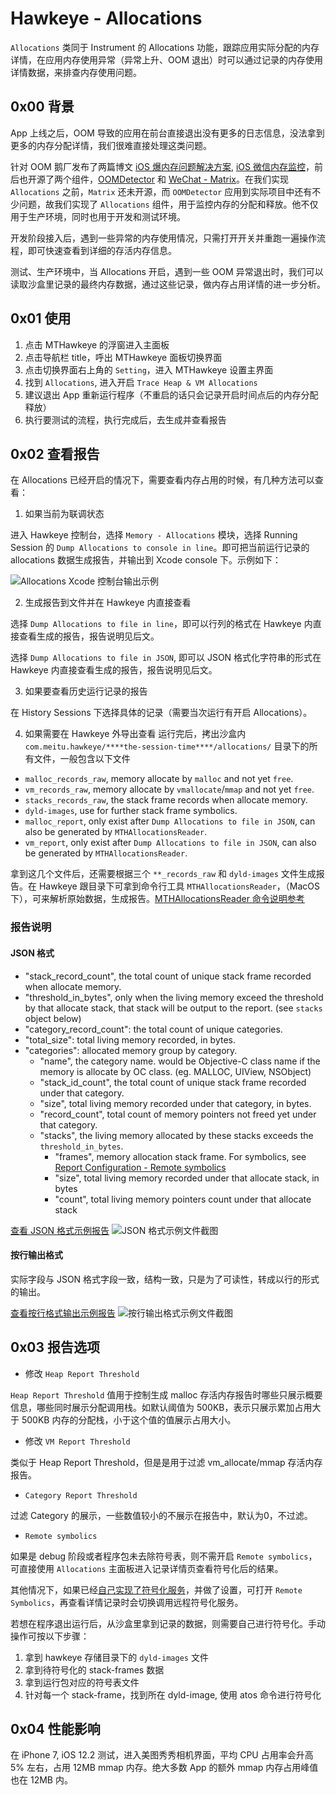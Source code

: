 
# Hawkeye - Allocations

`Allocations` 类同于 Instrument 的 Allocations 功能，跟踪应用实际分配的内存详情，在应用内存使用异常（异常上升、OOM 退出）时可以通过记录的内存使用详情数据，来排查内存使用问题。

## 0x00 背景

App 上线之后，OOM 导致的应用在前台直接退出没有更多的日志信息，没法拿到更多的内存分配详情，我们很难直接处理这类问题。

针对 OOM 鹅厂发布了两篇博文 [iOS 爆内存问题解决方案](https://juejin.im/post/5a58f1a76fb9a01cab283392), [iOS 微信内存监控](https://mp.weixin.qq.com/s?__biz=MzA3NjA3NTI5Mg==&mid=2656330237&idx=1&sn=30f0ef983229766db955f7f513ea2872&chksm=84c6198eb3b1909869b343e1ac2cfa46a64e8b7b72e47d7ee72282ea855ae124afce999bf16a&mpshare=1&scene=1&srcid=03012ZuanPME6WqDfHRsGgKC&rd2werd=1#wechat_redirect)，前后也开源了两个组件，[OOMDetector](https://github.com/Tencent/OOMDetector) 和 [WeChat - Matrix](https://github.com/Tencent/matrix)。在我们实现 `Allocations` 之前，`Matrix` 还未开源，而 `OOMDetector` 应用到实际项目中还有不少问题，故我们实现了 `Allocations` 组件，用于监控内存的分配和释放。他不仅用于生产环境，同时也用于开发和测试环境。

开发阶段接入后，遇到一些异常的内存使用情况，只需打开开关并重跑一遍操作流程，即可快速查看到详细的存活内存信息。

测试、生产环境中，当 Allocations 开启，遇到一些 OOM 异常退出时，我们可以读取沙盒里记录的最终内存数据，通过这些记录，做内存占用详情的进一步分析。

## 0x01 使用

1. 点击 MTHawkeye 的浮窗进入主面板
2. 点击导航栏 title，呼出 MTHawkeye 面板切换界面
3. 点击切换界面右上角的 `Setting`，进入 MTHawkeye 设置主界面
4. 找到 `Allocations`, 进入开启 `Trace Heap & VM Allocations`
5. 建议退出 App 重新运行程序（不重启的话只会记录开启时间点后的内存分配释放）
6. 执行要测试的流程，执行完成后，去生成并查看报告

## 0x02 查看报告

在 Allocations 已经开启的情况下，需要查看内存占用的时候，有几种方法可以查看：

1. 如果当前为联调状态

进入 Hawkeye 控制台，选择 `Memory - Allocations` 模块，选择 Running Session 的 `Dump Allocations to console in line`。即可把当前运行记录的 allocations 数据生成报告，并输出到 Xcode console 下。示例如下：

![Allocations Xcode 控制台输出示例](./allocations-xcode-console-report-demo.png)

2. 生成报告到文件并在 Hawkeye 内直接查看

选择 `Dump Allocations to file in line`，即可以行列的格式在 Hawkeye 内直接查看生成的报告，报告说明见后文。

选择 `Dump Allocations to file in JSON`, 即可以 JSON 格式化字符串的形式在 Hawkeye 内直接查看生成的报告，报告说明见后文。

3. 如果要查看历史运行记录的报告

在 History Sessions 下选择具体的记录（需要当次运行有开启 Allocations）。

4. 如果需要在 Hawkeye 外导出查看
运行完后，拷出沙盒内 `com.meitu.hawkeye/****the-session-time****/allocations/` 目录下的所有文件，一般包含以下文件

- `malloc_records_raw`, memory allocate by `malloc` and not yet `free`.
- `vm_records_raw`, memory allocate by `vmallocate`/`mmap` and not yet `free`.
- `stacks_records_raw`, the stack frame records when allocate memory.
- `dyld-images`, use for further stack frame symbolics.
- `malloc_report`, only exist after `Dump Allocations to file in JSON`, can also be generated by `MTHAllocationsReader`.
- `vm_report`, only exist after `Dump Allocations to file in JSON`, can also be generated by `MTHAllocationsReader`.

拿到这几个文件后，还需要根据三个 `**_records_raw` 和 `dyld-images` 文件生成报告。在 Hawkeye 跟目录下可拿到命令行工具 `MTHAllocationsReader`，（MacOS 下），可来解析原始数据，生成报告。[MTHAllocationsReader 命令说明参考](./allocations-raw-record-reader.md)

### 报告说明

#### JSON 格式

- "stack_record_count", the total count of unique stack frame recorded when allocate memory.
- "threshold_in_bytes", only when the living memory exceed the threshold by that allocate stack, that stack will be output to the report. (see `stacks` object below)
- "category_record_count": the total count of unique categories.
- "total_size": total living memory recorded, in bytes.
- "categories": allocated memory group by category.
  - "name", the category name. would be Objective-C class name if the memory is allocate by OC class. (eg. MALLOC, UIView, NSObject)
  - "stack_id_count", the total count of unique stack frame recorded under that category.
  - "size", total living memory recorded under that category, in bytes.
  - "record_count", total count of memory pointers not freed yet under that category.
  - "stacks", the living memory allocated by these stacks exceeds the `threshold_in_bytes`.
    - "frames", memory allocation stack frame. For symbolics, see [Report Configuration - Remote symbolics](#0x03-report-configuration)
  	- "size", total living memory recorded under that allocate stack, in bytes
  	- "count", total living memory pointers count under that allocate stack

[查看 JSON 格式示例报告](./allocations-report-in-json-demo.txt)
![JSON 格式示例文件截图](./allocations-report-in-json-demo.png)

#### 按行输出格式

实际字段与 JSON 格式字段一致，结构一致，只是为了可读性，转成以行的形式的输出。

[查看按行格式输出示例报告](./allocations-report-in-lines-demo.txt)
![按行输出格式示例文件截图](./allocations-report-in-lines-demo.png)

## 0x03 报告选项

- 修改 `Heap Report Threshold`

`Heap Report Threshold` 值用于控制生成 malloc 存活内存报告时哪些只展示概要信息，哪些同时展示分配调用栈。如默认阈值为 500KB，表示只展示累加占用大于 500KB 内存的分配栈，小于这个值的值展示占用大小。

- 修改 `VM Report Threshold`

类似于 Heap Report Threshold，但是是用于过滤 vm_allocate/mmap 存活内存报告。

- `Category Report Threshold`

过滤 Category 的展示，一些数值较小的不展示在报告中，默认为0，不过滤。

- `Remote symbolics`

如果是 debug 阶段或者程序包未去除符号表，则不需开启 `Remote symbolics`，可直接使用 `Allocations` 主面板进入记录详情页查看符号化后的结果。

其他情况下，如果已经[自己实现了符号化服务](./../hawkeye-remote-symbolics.md)，并做了设置，可打开 `Remote Symbolics`，再查看详情记录时会切换调用远程符号化服务。

若想在程序退出运行后，从沙盒里拿到记录的数据，则需要自己进行符号化。手动操作可按以下步骤：

1. 拿到 hawkeye 存储目录下的 `dyld-images` 文件
2. 拿到待符号化的 stack-frames 数据
3. 拿到运行包对应的符号表文件
4. 针对每一个 stack-frame，找到所在 dyld-image, 使用 atos 命令进行符号化

## 0x04 性能影响

在 iPhone 7, iOS 12.2 测试，进入美图秀秀相机界面，平均 CPU 占用率会升高 5% 左右，占用 12MB mmap 内存。绝大多数 App 的额外 mmap 内存占用峰值也在 12MB 内。
